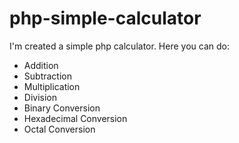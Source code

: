 # php-simple-calculator
I'm created a simple php calculator.
Here you can do:
  - Addition
  - Subtraction
  - Multiplication
  - Division
  - Binary Conversion
  - Hexadecimal Conversion
  - Octal Conversion
